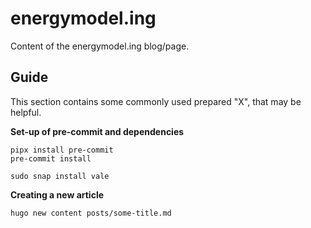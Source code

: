 # energymodel.ing
Content of the energymodel.ing blog/page.

## Guide

This section contains some commonly used prepared "X", that may be helpful.

**Set-up of pre-commit and dependencies**  
```shell
pipx install pre-commit
pre-commit install

sudo snap install vale
```

**Creating a new article**  
```shell
hugo new content posts/some-title.md
```
